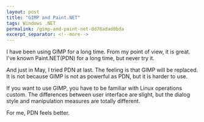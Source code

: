 ```yaml
---
layout: post
title: "GIMP and Paint.NET"
tags: Windows .NET
permalink: /gimp-and-paint-net-dd78adad0bda
excerpt_separator: <!--more-->
---
```


I have been using GIMP for a long time. From my point of view, it is great. I've known Paint.NET(PDN) for a long time, but never try it.

And just in May, I tried PDN at last. The feeling is that GIMP will be replaced. It is not because GIMP is not as powerful as PDN, but it is harder to use.

If you want to use GIMP, you have to be familiar with Linux operations custom. The differences between user interface are slight, but the dialog style and manipulation measures are totally different.

For me, PDN feels better.


<!--more-->